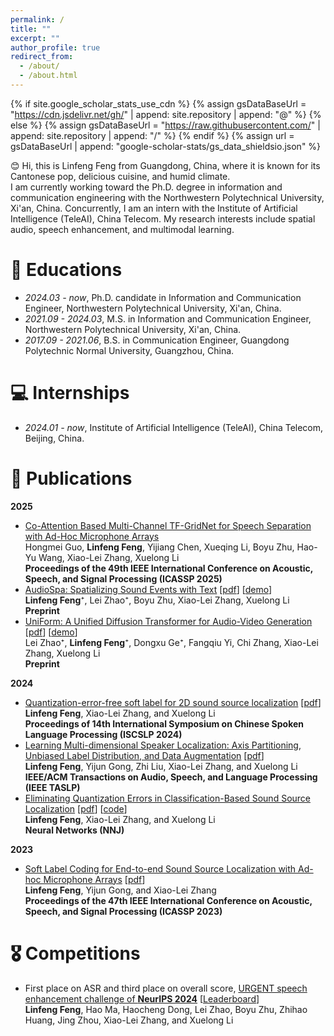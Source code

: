 ```yaml
---
permalink: /
title: ""
excerpt: ""
author_profile: true
redirect_from: 
  - /about/
  - /about.html
---
```


{% if site.google_scholar_stats_use_cdn %}
{% assign gsDataBaseUrl = "https://cdn.jsdelivr.net/gh/" | append: site.repository | append: "@" %}
{% else %}
{% assign gsDataBaseUrl = "https://raw.githubusercontent.com/" | append: site.repository | append: "/" %}
{% endif %}
{% assign url = gsDataBaseUrl | append: "google-scholar-stats/gs_data_shieldsio.json" %}

<span class='anchor' id='about-me'></span>

😊 Hi, this is Linfeng Feng from Guangdong, China, where it is known for its Cantonese pop, delicious cuisine, and humid climate.  
I am currently working toward the Ph.D. degree in information and communication engineering with the Northwestern Polytechnical University, Xi'an, China. Concurrently, I am an intern with the Institute of Artificial Intelligence (TeleAI), China Telecom. My research interests include spatial audio, speech enhancement, and multimodal learning.


# 🏫 Educations
- *2024.03 - now*, Ph.D. candidate in Information and Communication Engineer, Northwestern Polytechnical University, Xi'an, China.
- *2021.09 - 2024.03*, M.S. in Information and Communication Engineer, Northwestern Polytechnical University, Xi'an, China.
- *2017.09 - 2021.06*, B.S. in Communication Engineer, Guangdong Polytechnic Normal University, Guangzhou, China.

# 💻 Internships
- *2024.01 - now*, Institute of Artificial Intelligence (TeleAI), China Telecom, Beijing, China.

# 📝 Publications
**2025**
- [Co-Attention Based Multi-Channel TF-GridNet for Speech Separation with Ad-Hoc Microphone Arrays](https://ieeexplore.ieee.org/abstract/document/10888193)  
  Hongmei Guo, **Linfeng Feng**, Yijiang Chen, Xueqing Li, Boyu Zhu, Hao-Yu Wang, Xiao-Lei Zhang, Xuelong Li  
  **Proceedings of the 49th IEEE International Conference on Acoustic, Speech, and Signal Processing (ICASSP 2025)**
- [AudioSpa: Spatializing Sound Events with Text](https://arxiv.org/abs/2502.11219) [[pdf](https://arxiv.org/pdf/2502.11219)] [[demo](https://linfeng-feng.github.io/AudioSpa-demo)]  
  **Linfeng Feng**⁺, Lei Zhao⁺, Boyu Zhu, Xiao-Lei Zhang, Xuelong Li   
  **Preprint**
- [UniForm: A Unified Diffusion Transformer for Audio-Video Generation](https://arxiv.org/abs/2502.03897) [[pdf](https://arxiv.org/pdf/2502.03897)] [[demo](https://uniform-t2av.github.io/)]  
  Lei Zhao⁺, **Linfeng Feng**⁺, Dongxu Ge⁺, Fangqiu Yi, Chi Zhang, Xiao-Lei Zhang, Xuelong Li   
  **Preprint**
  
**2024**
- [Quantization-error-free soft label for 2D sound source localization](https://ieeexplore.ieee.org/abstract/document/10800169) [[pdf](http://www.xiaolei-zhang.net/papers/Feng,%20Zhang,%20Li%20-%202024%20-%20Quantization-Error-Free%20Soft%20Label%20for%202D%20Sound%20Source%20Localization.pdf)]  
  **Linfeng Feng**, Xiao-Lei Zhang, and Xuelong Li  
  **Proceedings of 14th International Symposium on Chinese Spoken Language Processing (ISCSLP 2024)**
- [Learning Multi-dimensional Speaker Localization: Axis Partitioning, Unbiased Label Distribution, and Data Augmentation](https://ieeexplore.ieee.org/document/10609831) [[pdf](http://www.xiaolei-zhang.net/papers/Feng%20et%20al.%20-%202024%20-%20Learning%20Multi-Dimensional%20Speaker%20Localization%20Axis%20Partitioning%20,%20Unbiased%20Label%20Distribution%20,%20and%20Data%20Augment.pdf)]   
  **Linfeng Feng**, Yijun Gong, Zhi Liu, Xiao-Lei Zhang, and Xuelong Li  
  **IEEE/ACM Transactions on Audio, Speech, and Language Processing (IEEE TASLP)**
- [Eliminating Quantization Errors in Classification-Based Sound Source Localization](https://www.sciencedirect.com/science/article/pii/S0893608024006038) [[pdf](http://www.xiaolei-zhang.net/papers/Feng,%20Zhang,%20Li%20-%202025%20-%20Eliminating%20quantization%20errors%20in%20classification-based%20sound%20source%20localization.pdf)] [[code](https://github.com/linfeng-feng/ULD)]  
  **Linfeng Feng**, Xiao-Lei Zhang, and Xuelong Li  
  **Neural Networks (NNJ)**

**2023**
- [Soft Label Coding for End-to-end Sound Source Localization with Ad-hoc Microphone Arrays](https://ieeexplore.ieee.org/abstract/document/10094647) [[pdf](http://www.xiaolei-zhang.net/papers/Feng,%20Gong,%20Zhang%20-%202023%20-%20SOFT%20LABEL%20CODING%20FOR%20END-TO-END%20SOUND%20SOURCE%20LOCALIZATION%20WITH%20AD-HOC%20MICROPHONE%20ARRAYS%20Linfeng%20Feng%20,%20Yijun.pdf)]  
  **Linfeng Feng**, Yijun Gong, and Xiao-Lei Zhang  
  **Proceedings of the 47th IEEE International Conference on Acoustic, Speech, and Signal Processing (ICASSP 2023)**

# 🎖️ Competitions
- First place on ASR and third place on overall score, [URGENT speech enhancement challenge of **NeurIPS 2024**](https://urgent-challenge.github.io/urgent2024/) [[Leaderboard](https://urgent-challenge.com/competitions/5#final_results)]  
  **Linfeng Feng**, Hao Ma, Haocheng Dong, Lei Zhao, Boyu Zhu, Zhihao Huang, Jing Zhou, Xiao-Lei Zhang, and Xuelong Li  
